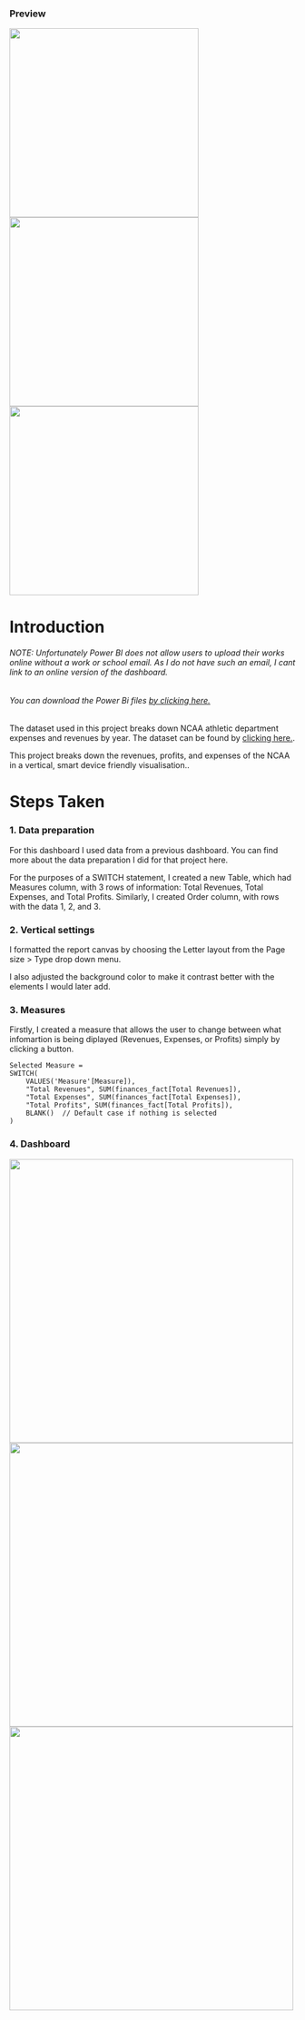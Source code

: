 ### Preview
<p float="left">
  <img src="https://github.com/stlgithub/dataportfolio/blob/main/PowerBI/PowerBI_2/Project2.png" width="333" />
  <img src="https://github.com/stlgithub/dataportfolio/blob/main/PowerBI/PowerBI_2/Project2_2.png" width="333" /> 
  <img src="https://github.com/stlgithub/dataportfolio/blob/main/PowerBI/PowerBI_2/Project2_3.png" width="333" />
</p>

# Introduction

###### <em>NOTE: Unfortunately Power BI does not allow users to upload their works online without a work or school email. As I do not have such an email, I cant link to an online version of the dashboard.
###### You can download the Power Bi files [by clicking here.](https://github.com/stlgithub/dataportfolio/blob/main/powerbi_files/Project2.pbix)</em>

The dataset used in this project breaks down NCAA athletic department expenses and revenues by year.
The dataset can be found by [clicking here.](https://data.world/jbaucke/2021-w1-power-bi-wow-ncaa-financials).

This project breaks down the revenues, profits, and expenses of the NCAA in a vertical, smart device friendly visualisation..

# Steps Taken

### 1. Data preparation

For this dashboard I used data from a previous dashboard. You can find more about the data preparation I did for that project here.

For the purposes of a SWITCH statement, I created a new Table, which had Measures column, with 3 rows of information: Total Revenues, Total Expenses, and Total Profits.
Similarly, I created Order column, with rows with the data 1, 2, and 3.

### 2. Vertical settings

I formatted the report canvas by choosing the Letter layout from the Page size > Type drop down menu.

I also adjusted the background color to make it contrast better with the elements I would later add.

### 3. Measures

Firstly, I created a measure that allows the user to change between what infomartion is being diplayed (Revenues, Expenses, or Profits) simply by clicking a button.
```
Selected Measure = 
SWITCH(
    VALUES('Measure'[Measure]),
    "Total Revenues", SUM(finances_fact[Total Revenues]),
    "Total Expenses", SUM(finances_fact[Total Expenses]),
    "Total Profits", SUM(finances_fact[Total Profits]),
    BLANK()  // Default case if nothing is selected
)
```
### 4. Dashboard


<p float="left">
  <img src="https://github.com/stlgithub/dataportfolio/blob/main/PowerBI/PowerBI_2/Project2.png" width="500" />
  <img src="https://github.com/stlgithub/dataportfolio/blob/main/PowerBI/PowerBI_2/Project2_2.png" width="500" /> 
  <img src="https://github.com/stlgithub/dataportfolio/blob/main/PowerBI/PowerBI_2/Project2_3.png" width="500" />
</p>
